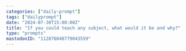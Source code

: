 ```yaml
---
categories: ["daily-prompt"]
tags: ["dailyprompt"]
date: "2024-07-30T15:00:00Z"
title: "If you could teach any subject, what would it be and why?"
type: "prompts"
mastodonID: "112876048779043559"
---
```

